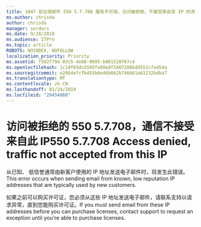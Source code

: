 ```yaml
---
title: 1047 反垃圾邮件 550 5.7.708 服务不可用。访问被拒绝，不接受来自该 IP 的流量
ms.author: chrisda
author: chrisda
manager: serdars
ms.date: 9/28/2018
ms.audience: ITPro
ms.topic: article
ROBOTS: NOINDEX, NOFOLLOW
localization_priority: Priority
ms.assetid: f502f794-03c5-4e08-9095-b801528f67c4
ms.openlocfilehash: 1c10f03dcd105fe80edf3407288bdd551cfed54a
ms.sourcegitcommit: e2864efcfb493b6e46b662b746661a61232bdba7
ms.translationtype: MT
ms.contentlocale: zh-CN
ms.lasthandoff: 01/24/2019
ms.locfileid: "29454060"
---
```

# <a name="550-57708-access-denied-traffic-not-accepted-from-this-ip"></a><span data-ttu-id="5139e-103">访问被拒绝的 550 5.7.708，通信不接受来自此 IP</span><span class="sxs-lookup"><span data-stu-id="5139e-103">550 5.7.708 Access denied, traffic not accepted from this IP</span></span>

<span data-ttu-id="5139e-104">从已知、 低信誉通常由新客户使用的 IP 地址发送电子邮件时，将发生此错误。</span><span class="sxs-lookup"><span data-stu-id="5139e-104">This error occurs when sending email from known, low reputation IP addresses that are typically used by new customers.</span></span>
  
<span data-ttu-id="5139e-105">如果之前可以购买许可证，您必须从这些 IP 地址发送电子邮件，请联系支持以请求异常，直到您能购买许可证。</span><span class="sxs-lookup"><span data-stu-id="5139e-105">If you must send email from these IP addresses before you can purchase licenses, contact support to request an exception until you're able to purchase licenses.</span></span>
  

